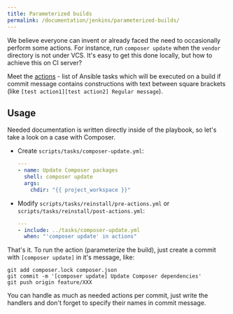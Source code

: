 ```yaml
---
title: Parameterized builds
permalink: /documentation/jenkins/parameterized-builds/
---
```


We believe everyone can invent or already faced the need to occasionally perform some actions. For instance, run `composer update` when the `vendor` directory is not under VCS. It's easy to get this done locally, but how to achieve this on CI server?

Meet the [actions](https://github.com/BR0kEN-/cikit/tree/master/cmf/all/scripts/tasks/reinstall/pre-actions.yml) - list of Ansible tasks which will be executed on a build if commit message contains constructions with text between square brackets (like `[test action1][test action2] Regular message`).

## Usage

Needed documentation is written directly inside of the playbook, so let's take a look on a case with Composer.

- Create `scripts/tasks/composer-update.yml`:

  ```yaml
  ---
  - name: Update Composer packages
    shell: composer update
    args:
      chdir: "{{ project_workspace }}"
  ```

- Modify `scripts/tasks/reinstall/pre-actions.yml` or `scripts/tasks/reinstall/post-actions.yml`:

  ```yaml
  ---
  - include: ../tasks/composer-update.yml
    when: "'composer update' in actions"
  ```

That's it. To run the action (parameterize the build), just create a commit with `[composer update]` in it's message, like:

```shell
git add composer.lock composer.json
git commit -m '[composer update] Update Composer dependencies'
git push origin feature/XXX
```

You can handle as much as needed actions per commit, just write the handlers and don't forget to specify their names in commit message.
